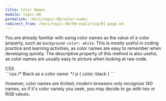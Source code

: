 ```yaml
---
title: Color Names
module: topic-08
permalink: /docs/topic-08/color-name/
redirect_from: /docs/topic-08/09-exploring/01-page.md
---
```


<div class="divider-heading"></div>

You are already familiar with using color names as the value of a color property, such as `background-color: white`. This is mostly useful in coding practice and learning activities, as color names are easy to remember when developing quickly. The descriptive property of this method is also useful, as color names are usually easy to picture when looking at raw code.


<div id="code-heading">CSS</div>
```css
/* Black as a color name: */
p {
  color: black
}
```


However, color names are limited; modern browsers only recognize 140 names, so if it's color variety you seek, you may decide to go with hex or RGB values.
